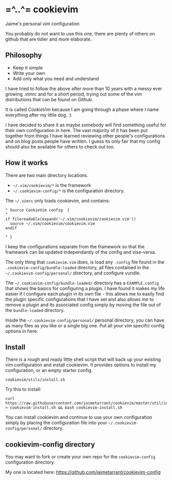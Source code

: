 # =^..^= cookievim 
Jaime's personal vim configuration

You probably do not want to use this one, there are plenty of others on github
that are tidier and more elaborate. 

## Philosophy

 - Keep it simple
 - Write your own
 - Add only what you need and understand

I have tried to follow the above after more than 10 years with a messy ever
growing .vimrc and for a short period, trying out some of the vim
distributions that can be found on Github.  

It is called *CookieVim* because I am going through a phase where I name
everything after my little dog. :)

I have decided to share it as maybe somebody will find something useful for
their own configuration in here. The vast majority of it has been put together
from things I have learned reviewing other people's configurations and on blog
posts people have written. I guess its only fair that my config should also be
available for others to check out too. 

## How it works 

There are two main directory locations. 

 - `~/.vim/cookievim/*` is the framework
 - `~/.cookievim-config/*` is the configuration directory. 

The `~/.vimrc` only loads cookievim, and contains: 

```viml
" Source CookieVim config  {
"
if filereadable(expand('~/.vim/cookievim/cookievim.vim'))
  source ~/.vim/cookievim/cookievim.vim
endif

" }
```

I keep the configurations separate from the framework so that the framework
can be updated independantly of the config and vise-versa.
 
The only thing that `cookievim.vim` does, is load any `.config` file found in
the `.cookievim-config/bundle-loaded` directory, all files contained in the
`~/.cookievim-config/personal/` directory, and configure vundle. 

The `~/.cookievim-config/bundle-loaded/` directory has a `EXAMPLE.config` that
shows the basics for configuring a plugin. I have found it makes my life
easier if I configure each plugin in its own file - this allows me to easily
find the plugin specific configurations that I have set and also allows me to
remove a plugin and its associated config simply by moving the file out of the
`bundle-loaded` directory. 

Inside the `~/.cookievim-config/personal/` personal directory, you can have as
many files as you like or a single big one. Put all your vim specific config
options in here.

## Install 

There is a rough and ready little shell script that will back up your existing
vim configuration and install cookievim. It provides options to install my
configuration, or an empty starter config. 

    cookievim/utils/install.sh

Try this to install:

    curl https://raw.githubusercontent.com/jaimetarrant/cookievim/master/util/install.sh > cookievim-install.sh && bash cookievim-install.sh

You can install cookievim and continue to use your own configuration simply by
placing the configuration file into your `~/.cookievim-config/personal/`
directory. 

## cookievim-config directory

You may want to fork or create your own repo for the `cookievim-config`
configuration directory. 

My one is located here: https://github.com/jaimetarrant/cookievim-config


